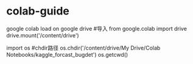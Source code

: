 # colab-guide
google colab load on google drive 
#导入
from google.colab import drive
drive.mount('/content/drive')

import os
#chdir路径
os.chdir('/content/drive/My Drive/Colab Notebooks/kaggle_forcast_bugdet')
os.getcwd()

